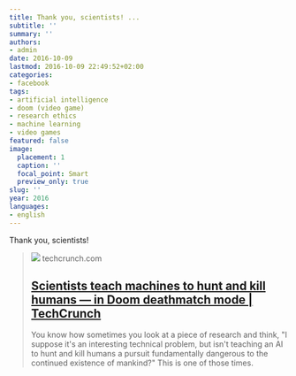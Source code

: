```yaml
---
title: Thank you, scientists! ...
subtitle: ''
summary: ''
authors:
- admin
date: 2016-10-09
lastmod: 2016-10-09 22:49:52+02:00
categories:
- facebook
tags:
- artificial intelligence
- doom (video game)
- research ethics
- machine learning
- video games
featured: false
image:
  placement: 1
  caption: ''
  focal_point: Smart
  preview_only: true
slug: ''
year: 2016
languages:
- english
---
```


Thank you, scientists!
> [![](https://techcrunch.com/wp-content/uploads/2016/02/14810867549_86907a635d_o.jpg)](https://techcrunch.com/2016/09/21/scientists-teach-machines-to-hunt-and-kill-humans-in-doom-deathmatch-mode/?ncid=rss)
> techcrunch.com
> ## [Scientists teach machines to hunt and kill humans — in Doom deathmatch mode | TechCrunch](https://techcrunch.com/2016/09/21/scientists-teach-machines-to-hunt-and-kill-humans-in-doom-deathmatch-mode/?ncid=rss)
>
>You know how sometimes you look at a piece of research and think, "I suppose it's an interesting technical problem, but isn't teaching an AI to hunt and kill humans a pursuit fundamentally dangerous to the continued existence of mankind?" This is one of those times.